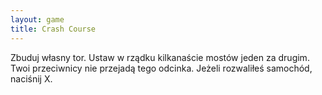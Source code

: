 ```yaml
---
layout: game
title: Crash Course
---
```


Zbuduj własny tor. Ustaw w rządku kilkanaście mostów jeden za 
drugim.
Twoi przeciwnicy nie przejadą tego odcinka. Jeżeli rozwaliłeś 
samochód,
naciśnij X.
